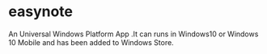 # easynote
An Universal Windows Platform App .It can runs in Windows10 or Windows 10 Mobile and has been added to Windows Store.
